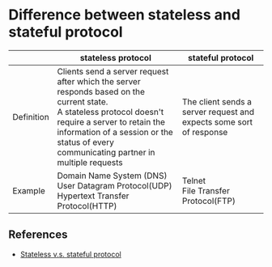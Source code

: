 # Difference between stateless and stateful protocol

|            | stateless protocol                                                                                                                                                                                                                                  | stateful protocol                                                   |
| ---------- | --------------------------------------------------------------------------------------------------------------------------------------------------------------------------------------------------------------------------------------------------- | ------------------------------------------------------------------- |
| Definition | Clients send a server request after which the server responds based on the current state.<br>A stateless protocol doesn't require a server to retain the information of a session or the status of every communicating partner in multiple requests | The client sends a server request and expects some sort of response |
| Example    | Domain Name System (DNS)<br>User Datagram Protocol(UDP)<br>Hypertext Transfer Protocol(HTTP)                                                                                                                                                        | Telnet<br>File Transfer Protocol(FTP)                               |

## References

- [Stateless v.s. stateful protocol](https://byjus.com/gate/difference-between-stateless-and-stateful-protocol/#:~:text=A%20Stateless%20Protocol%20is%20a,communicating%20partner%20in%20multiple%20requests.)
